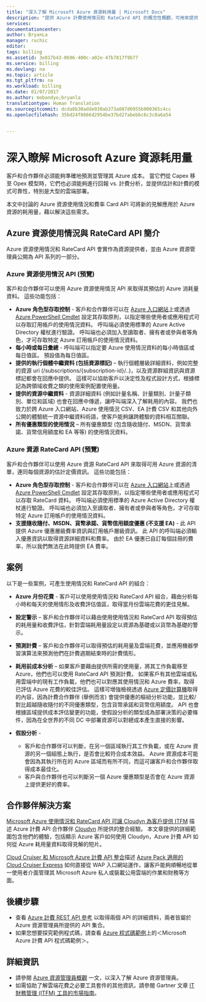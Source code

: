 ```yaml
---
title: "深入了解 Microsoft Azure 資源耗用量 | Microsoft Docs"
description: "提供 Azure 計費使用情況和 RateCard API 的概念性概觀，可用來提供 Azure 資源耗用量和趨勢的見解。"
services: 
documentationcenter: 
author: BryanLa
manager: ruchic
editor: 
tags: billing
ms.assetid: 3e817b43-0696-400c-a02e-47b7817f9b77
ms.service: billing
ms.devlang: na
ms.topic: article
ms.tgt_pltfrm: na
ms.workload: billing
ms.date: 01/07/2017
ms.author: mobandyo;bryanla
translationtype: Human Translation
ms.sourcegitcommit: dcda8b30adde930ab373a087d6955b900365c4cc
ms.openlocfilehash: 35bd24f8666d2954be37bd27abebbc6c3c8a6a54


---
```

# <a name="gain-insights-into-your-microsoft-azure-resource-consumption"></a>深入瞭解 Microsoft Azure 資源耗用量
客戶和合作夥伴必須能夠準確地預測並管理其 Azure 成本。  當它們從 Capex 移至 Opex 模型時，它們也必須能夠進行回報 vs. 計費分析，並提供估計和計費的模式可靠性，特別是大型的雲端部署。

本文中討論的 Azure 資源使用情況和費率 Card API 可將新的見解應用於 Azure 資源的耗用量，藉以解決這些需求。  

## <a name="introducing-the-azure-resource-usage-and-ratecard-apis"></a>Azure 資源使用情況與 RateCard API 簡介
Azure 資源使用情況和 RateCard API 會實作為資源提供者，並由 Azure 資源管理員公開為 API 系列的一部分。  

### <a name="azure-resource-usage-api-preview"></a>Azure 資源使用情況 API (預覽)
客戶和合作夥伴可以使用 Azure 資源使用情況 API 來取得其預估的 Azure 消耗量資料。 這些功能包括：

* **Azure 角色型存取控制** - 客戶和合作夥伴可以在 [Azure 入口網站](https://portal.azure.com)上或透過 [Azure PowerShell Cmdlet](/powershell/azureps-cmdlets-docs) 設定其存取原則，以指定哪些使用者或應用程式可以存取訂用帳戶的使用情況資料。 呼叫端必須使用標準的 Azure Active Directory 權杖進行驗證。 呼叫端也必須加入至讀取者、擁有者或參與者等角色，才可存取特定 Azure 訂用帳戶的使用情況資料。
* **每小時或每日彙總** - 呼叫端可以指定要 Azure 使用情況資料的每小時值區或每日值區。 預設值為每日值區。
* **提供的執行個體中繼資料 (包括資源標記)** – 執行個體層級詳細資料，例如完整的資源 uri (/subscriptions/{subscription-id}/..)，以及資源群組資訊與資源標記都會在回應中提供。 這樣可以協助客戶以決定性及程式設計方式，根據標記為跨領域收費之類的使用案例配置使用量。
* **提供的資源中繼資料** - 資源詳細資料 (例如計量名稱、計量類別、計量子類別、單位和區域) 也會在回應中傳遞，讓呼叫端深入了解耗用的內容。 我們也致力於跨 Azure 入口網站、Azure 使用情況 CSV、EA 計費 CSV 和其他向外公開的體驗統一資源中繼資料術語，使客戶能夠讓跨體驗的資料相互關聯。
* **所有優惠類型的使用情況** – 所有優惠類型 (包含隨收隨付、MSDN、貨幣承諾、貨幣信用額度和 EA 等等) 的使用情況資料。

### <a name="azure-resource-ratecard-api-preview"></a>Azure 資源 RateCard API (預覽)
客戶和合作夥伴可以使用 Azure 資源 RateCard API 來取得可用 Azure 資源的清單，連同每個資源的估計定價資訊。 這些功能包括：

* **Azure 角色型存取控制** - 客戶和合作夥伴可以在 [Azure 入口網站](https://portal.azure.com)上或透過 [Azure PowerShell Cmdlet](/powershell/azureps-cmdlets-docs) 設定其存取原則，以指定哪些使用者或應用程式可以存取 RateCard 資料。 呼叫端必須使用標準的 Azure Active Directory 權杖進行驗證。 呼叫端也必須加入至讀取者、擁有者或參與者等角色，才可存取特定 Azure 訂用帳戶的使用情況資料。
* **支援隨收隨付、MSDN、貨幣承諾、貨幣信用額度優惠 (不支援 EA)** - 此 API 提供 Azure 優惠層級費率資訊與訂用帳戶層級資訊。  此 API 的呼叫端必須輸入優惠資訊以取得資源詳細資料和費率。  由於 EA 優惠已自訂每個註冊的費率，所以我們無法在此時提供 EA 費率。

## <a name="scenarios"></a>案例
以下是一些案例，可產生使用情況和 RateCard API 的組合：

* **Azure 月份花費** - 客戶可以使用使用情況和 RateCard API 組合，藉由分析每小時和每天的使用情形及收費評估值區，取得當月份雲端花費的更佳見解。
* **設定警示** – 客戶和合作夥伴可以藉由使用使用情況和 RateCard API 取得預估的耗用量和收費評估，針對雲端耗用量設定以資源為基礎或以貨幣為基礎的警示。
* **預測計費** – 客戶和合作夥伴可以取得預估的耗用量及雲端花費，並應用機器學習演算法來預測他們在計費週期結束時的計費情形。
* **耗用前成本分析** – 如果客戶要藉由提供所需的使用量，將其工作負載移至 Azure，他們也可以使用 RateCard API 預測計費。 如果客戶有其他雲端或私用雲端中的現有工作負載，他們也可以對應其使用情況和 Azure 費率，取得已評估 Azure 花費的較佳評估。 這樣可增強檢視透過 [Azure 定價計算機](https://azure.microsoft.com/pricing/calculator/)取得的內容，因為計費合作夥伴 (舉例而言) 會提供優惠的樞紐分析功能，並比較/對比超越隨收隨付的不同優惠類型，包含貨幣承諾和貨幣信用額度。 API 也會根據區域提供成本評估變更的功能，使假設分析的類型成為部署決策的必要條件，因為在全世界的不同 DC 中部署資源可以對總成本產生直接的影響。
* **假設分析** -
  
  * 客戶和合作夥伴可以判斷，在另一個區域執行其工作負載，或在 Azure 資源的另一個組態上執行，是否會比較符合成本效益。 Azure 資源成本可能會因為其執行所在的 Azure 區域而有所不同，而這可讓客戶和合作夥伴取得成本最佳化。
  * 客戶與合作夥伴也可以判斷另一個 Azure 優惠類型是否會在 Azure 資源上提供更好的費率。

## <a name="partner-solutions"></a>合作夥伴解決方案
[Microsoft Azure 使用情況和 RateCard API 可讓 Cloudyn 為客戶提供 ITFM](billing-usage-rate-card-partner-solution-cloudyn.md) 描述 Azure 計費 API 合作夥伴 [Cloudyn](https://www.cloudyn.com/microsoft-azure/) 所提供的整合經驗。  本文章提供的詳細範圍包含他們的體驗，包括顯示 Azure 客戶如何使用 Cloudyn，Azure 計費 API 如何從 Azure 耗用量資料取得見解的短片。

[Cloud Cruiser 和 Microsoft Azure 計費 API 整合](billing-usage-rate-card-partner-solution-cloudcruiser.md)描述 [Azure Pack 適用的 Cloud Cruiser Express](http://www.cloudcruiser.com/partners/microsoft/) 如何直接從 WAP 入口網站運作，讓客戶能夠順暢地從單一使用者介面管理其 Microsoft Azure 私人或裝載公用雲端的作業和財務等方面。   

## <a name="next-steps"></a>後續步驟
* 查看 [Azure 計費 REST API 參考](https://msdn.microsoft.com/library/azure/1ea5b323-54bb-423d-916f-190de96c6a3c) 以取得兩個 API 的詳細資料，兩者皆屬於 Azure 資源管理員所提供的 API 集合。
* 如果您想要探究範例程式碼，請查看 [Azure 程式碼範例](https://azure.microsoft.com/documentation/samples/?term=billing)上的＜Microsoft Azure 計費 API 程式碼範例＞。

## <a name="learn-more"></a>詳細資訊
* 請參閱 [Azure 資源管理員概觀](azure-resource-manager/resource-group-overview.md) 一文，以深入了解 Azure 資源管理員。
* 如需協助了解雲端花費之必要工具套件的其他資訊，請參閱 Gartner 文章 [IT 財務管理 (ITFM) 工具的市場指南](http://www.gartner.com/technology/reprints.do?id=1-212F7AL&ct=140909&st=sb)。




<!--HONumber=Dec16_HO2-->


